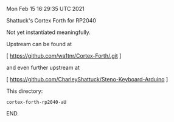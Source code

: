 Mon Feb 15 16:29:35 UTC 2021

Shattuck's Cortex Forth for RP2040

Not yet instantiated meaningfully.

Upstream can be found at

 [ https://github.com/wa1tnr/Cortex-Forth/.git ]

and even further upstream at

 [ https://github.com/CharleyShattuck/Steno-Keyboard-Arduino ]

This directory:

    cortex-forth-rp2040-aU

END.
